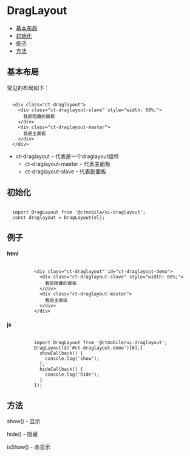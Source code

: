 # DragLayout

* [基本布局](#draglayout-layout)
* [初始化](#draglayout-initial)
* [例子](#draglayout-demo)
* [方法](#draglayout-methods)

## 基本布局

常见的布局如下：

```

  <div class="ct-draglayout">
    <div class="ct-draglayout-slave" style="width: 60%;">
      我是隐藏的面板
    </div>
    <div class="ct-draglayout-master">
      我是主面板
    </div>
  </div>

```

* ct-draglayout - 代表是一个draglayout组件
  - ct-draglayout-master - 代表主面板
  - ct-draglayout-slave - 代表副面板

## 初始化

```

  import DragLayout from '@ctmobile/ui-draglayout';
  const draglayout = DragLayout(el);

```

## 例子

#### html

```

          <div class="ct-draglayout" id="ct-draglayout-demo">
            <div class="ct-draglayout-slave" style="width: 60%;">
              我是隐藏的面板
            </div>
            <div class="ct-draglayout-master">
              我是主面板
            </div>
          </div>

```

#### js

```

          import DragLayout from '@ctmobile/ui-draglayout';
          DragLayout($('#ct-draglayout-demo')[0],{
            showCallback() {
              console.log('show');
            },
            hideCallback() {
              console.log('hide');
            }
          });

```

## 方法

show() - 显示

hide() - 隐藏

isShow() - 收显示
